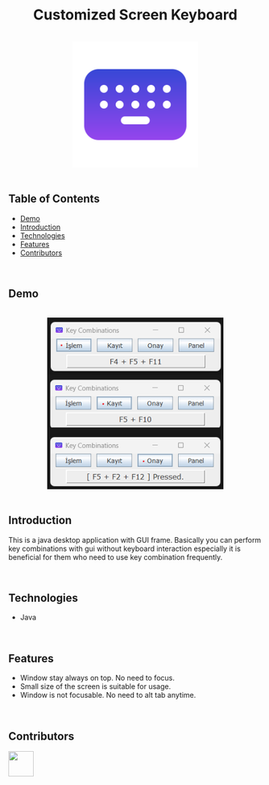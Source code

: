 <h1 align="center">Customized Screen Keyboard</h1> 

<br>

<div align="center">
    <img width=250 src="/src/icon/favicon.png">
</div>

<br/>

## Table of Contents

- [Demo](#demo)
- [Introduction](#introduction)
- [Technologies](#technologies)
- [Features](#features)
- [Contributors](#contributors)

<br/>

## Demo

<br/>

<div align="center">
    <img width=350 src="/src/demo/demo.png">
</div>

<br/>

## Introduction

This is a java desktop application with GUI frame. Basically you can perform key combinations with gui without keyboard interaction especially it is beneficial for them who need to use key combination frequently.

<br/>

## Technologies

* Java

<br/>

## Features

* Window stay always on top. No need to focus.
* Small size of the screen is suitable for usage.
* Window is not focusable. No need to alt tab anytime.


<br/>

## Contributors

<a href="https://github.com/ahmettoguz" target="_blank"><img width=50 height=50 src="https://avatars.githubusercontent.com/u/101711642?v=4"></a>
